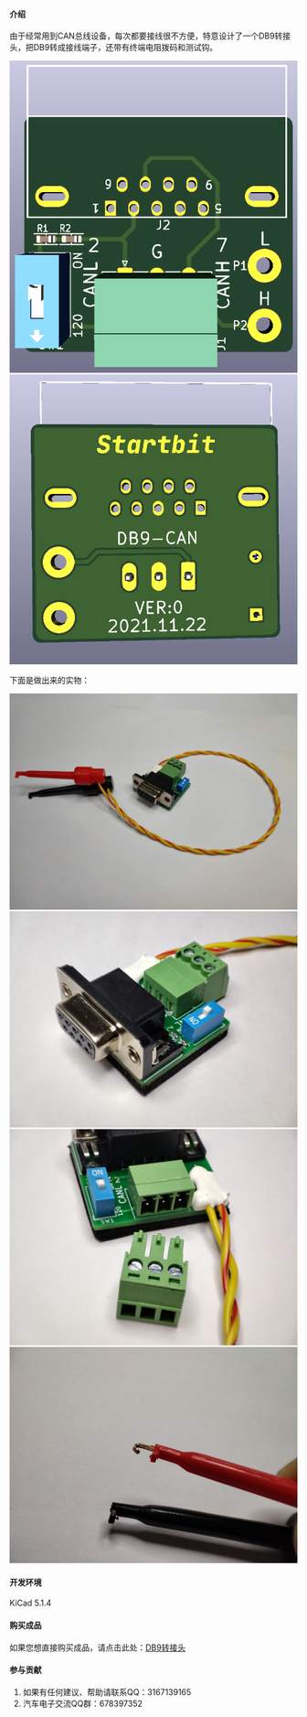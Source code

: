 #### 介绍
由于经常用到CAN总线设备，每次都要接线很不方便，特意设计了一个DB9转接头，把DB9转成接线端子，还带有终端电阻拨码和测试钩。

![输入图片说明](%E5%9B%BE%E7%89%87/e627f97109c865591f06f4e5c403263.png)
![输入图片说明](%E5%9B%BE%E7%89%87/f352e3966b6af5bbadcc7af693a33cf%20-%20Copy.png)

下面是做出来的实物：

![输入图片说明](%E5%9B%BE%E7%89%87/IMG_20211213_211037.jpg)
![输入图片说明](%E5%9B%BE%E7%89%87/IMG_20211213_214347.jpg)
![输入图片说明](%E5%9B%BE%E7%89%87/IMG_20211213_212756.jpg)
![输入图片说明](%E5%9B%BE%E7%89%87/IMG_20211213_212355.jpg)

#### 开发环境

KiCad 5.1.4

#### 购买成品

如果您想直接购买成品，请点击此处：[DB9转接头](https://item.taobao.com/item.htm?spm=a230r.1.14.30.3dc67ebcwtaL58&id=662251479579&ns=1&abbucket=12#detail)

#### 参与贡献

1. 如果有任何建议、帮助请联系QQ：3167139165
2. 汽车电子交流QQ群：678397352
